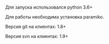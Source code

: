 Для запуска использовался python 3.6+

Для работы необходима установка paramiko.

Версия git на клиентах: 1.8+

Версия svn на клиентах: 1.9+

